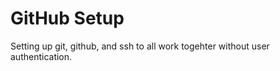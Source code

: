 # GitHub Setup 

Setting up git, github, and ssh to all work togehter without user authentication.

